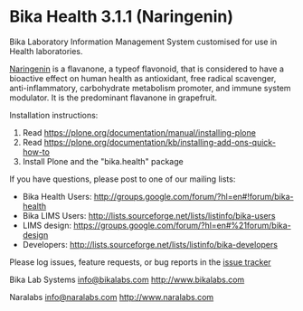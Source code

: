 Bika Health 3.1.1 (Naringenin)
================

Bika Laboratory Information Management System customised for use in Health laboratories.

[Naringenin](http://en.wikipedia.org/wiki/Naringenin) is a flavanone, a typeof flavonoid, that is considered to have a bioactive effect on human health as antioxidant, free radical scavenger, anti-inflammatory, carbohydrate metabolism promoter, and immune system modulator. It is the predominant flavanone in grapefruit.

Installation instructions:

1. Read https://plone.org/documentation/manual/installing-plone
2. Read https://plone.org/documentation/kb/installing-add-ons-quick-how-to
3. Install Plone and the "bika.health" package

If you have questions, please post to one of our mailing lists:

* Bika Health Users: http://groups.google.com/forum/?hl=en#!forum/bika-health
* Bika LIMS Users: http://lists.sourceforge.net/lists/listinfo/bika-users
* LIMS design: https://groups.google.com/forum/?hl=en#%21forum/bika-design
* Developers: http://lists.sourceforge.net/lists/listinfo/bika-developers

Please log issues, feature requests, or bug reports in the [issue tracker](http://jira.bikalabs.com/)



Bika Lab Systems
info@bikalabs.com
http://www.bikalabs.com

Naralabs
info@naralabs.com
http://www.naralabs.com